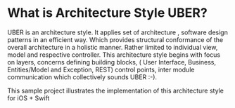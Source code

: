 <h1> What is Architecture Style UBER?</h1>

UBER is an architecture style. It applies set of architecture , software design patterns in an efficient way. Which provides structural conformance of the overall architecture in a holistic manner. Rather limited to individual view, model and respective controller. This architecture style begins with focus on layers, concerns defining building blocks, ( User Interface, Business, Entities/Model and Exception, REST) control points, inter module communication which collectively sounds UBER :-).

This sample project illustrates the implementation of this architecture style for iOS + Swift
